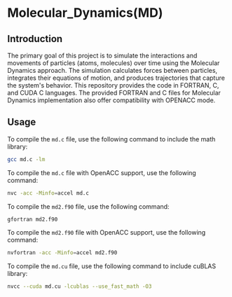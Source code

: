 # Molecular_Dynamics(MD)

## Introduction
The primary goal of this project is to simulate the interactions and movements of particles (atoms, molecules) over time using the Molecular Dynamics approach. The simulation calculates forces between particles, integrates their equations of motion, and produces trajectories that capture the system's behavior. This repository provides the code in FORTRAN, C, and CUDA C languages. The provided FORTRAN and C files for Molecular Dynamics implementation also offer compatibility with OPENACC mode.

## Usage

To compile the `md.c` file, use the following command to include the math library: 

```bash
gcc md.c -lm
```

To compile the `md.c` file with OpenACC support, use the following command:

```bash
nvc -acc -Minfo=accel md.c
```

To compile the `md2.f90` file, use the following command:

```bash
gfortran md2.f90
```

To compile the `md2.f90` file with OpenACC support, use the following command:

```bash
nvfortran -acc -Minfo=accel md2.f90
```

To compile the `md.cu` file, use the following command to include cuBLAS library:

```bash
nvcc --cuda md.cu -lcublas --use_fast_math -O3
```
